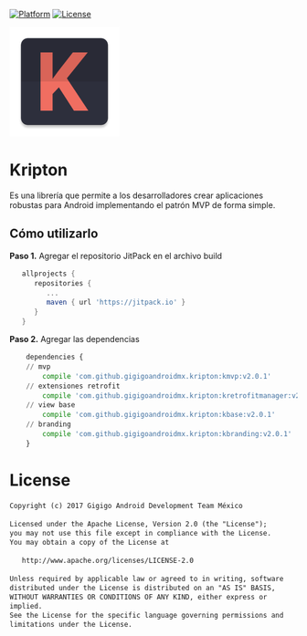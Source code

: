 [![Platform](https://img.shields.io/badge/platform-android-green.svg)](http://developer.android.com/index.html) [![License](https://img.shields.io/badge/License-Apache%202.0-blue.svg)](https://opensource.org/licenses/Apache-2.0)

![Logo](assets/logo.png)

# Kripton
Es una librería que permite a los desarrolladores crear aplicaciones robustas para Android implementando el patrón MVP de forma simple.

## Cómo utilizarlo
__Paso 1.__ Agregar el repositorio JitPack en el archivo build
```groovy
   allprojects {
      repositories {
         ...
         maven { url 'https://jitpack.io' }
      }
   }
```

__Paso 2.__ Agregar las dependencias
```python
    dependencies {
	// mvp
        compile 'com.github.gigigoandroidmx.kripton:kmvp:v2.0.1'
	// extensiones retrofit
        compile 'com.github.gigigoandroidmx.kripton:kretrofitmanager:v2.0.1'
	// view base
        compile 'com.github.gigigoandroidmx.kripton:kbase:v2.0.1'
	// branding
        compile 'com.github.gigigoandroidmx.kripton:kbranding:v2.0.1'
    }
```

# License
```
Copyright (c) 2017 Gigigo Android Development Team México

Licensed under the Apache License, Version 2.0 (the "License");
you may not use this file except in compliance with the License.
You may obtain a copy of the License at

   http://www.apache.org/licenses/LICENSE-2.0

Unless required by applicable law or agreed to in writing, software
distributed under the License is distributed on an "AS IS" BASIS,
WITHOUT WARRANTIES OR CONDITIONS OF ANY KIND, either express or implied.
See the License for the specific language governing permissions and
limitations under the License.
```
